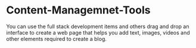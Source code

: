 # Content-Managemnet-Tools
 You can use the full stack development items and others drag and drop an interface to create a web page that helps you add text, images, videos and other elements required to create a blog.
